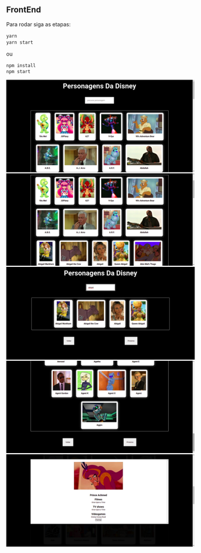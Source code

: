 ## FrontEnd

Para rodar siga as etapas:

```bash
yarn
yarn start
```
ou

```bash
npm install
npm start
```

![web](screenshots/web0.png)
![web](screenshots/web1.png)
![web](screenshots/web2.png)
![web](screenshots/web3.png)
![web](screenshots/web4.png)